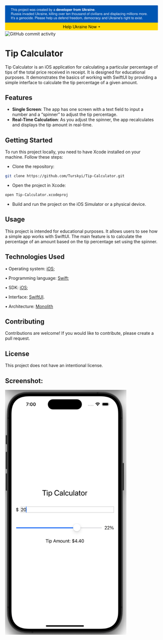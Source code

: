 [![Stand With Ukraine](https://raw.githubusercontent.com/vshymanskyy/StandWithUkraine/main/banner-direct-single.svg)](https://stand-with-ukraine.pp.ua)
<img alt="GitHub commit activity" src="https://img.shields.io/github/commit-activity/m/Turskyi/Tip-Calculator">

# Tip Calculator

Tip Calculator is an iOS application for calculating a particular percentage of
tips of the total price received in receipt.
It is designed for educational purposes.
It demonstrates the basics of working with SwiftUI by providing a simple
interface to calculate the tip percentage of a given amount.

## Features

- **Single Screen**: The app has one screen with a text field to input a number
  and a “spinner” to adjust the tip percentage.
- **Real-Time Calculation**: As you adjust the spinner, the app recalculates and
  displays the tip amount in real-time.

## Getting Started

To run this project locally, you need to have Xcode installed on your machine.
Follow these steps:

- Clone the repository:

```bash
git clone https://github.com/Turskyi/Tip-Calculator.git
```

- Open the project in Xcode:

```bash
open Tip-Calculator.xcodeproj
```

- Build and run the project on the iOS Simulator or a physical device.

## Usage

This project is intended for educational purposes.
It allows users to see how a simple app works with SwiftUI.
The main feature is to calculate the percentage of an amount based on the tip
percentage set using the spinner.

## Technologies Used

• Operating system: [iOS](https://www.apple.com/ios/ios-14/);

• Programming language: [Swift](https://developer.apple.com/swift/);

• SDK: [iOS](https://developer.apple.com/);

• Interface: [SwiftUI](https://developer.apple.com/xcode/swiftui/).

•
Architecture: [Monolith](https://en.wikipedia.org/wiki/Monolithic_architecture)

## Contributing

Contributions are welcome!
If you would like to contribute, please create a pull request.

## License

This project does not have an intentional license.

## Screenshot:

<!--suppress CheckImageSize -->
<img src="screenshots/Screenshot-2024-07-22.png" width="400"  alt="screenshot">

